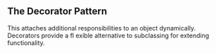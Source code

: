 ## The Decorator Pattern

This attaches additional
responsibilities to an object dynamically.
Decorators provide a fl exible alternative to
subclassing for extending functionality.